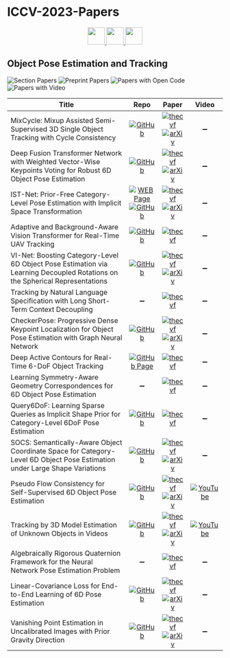 # ICCV-2023-Papers

<div align="center">
    <a href="https://github.com/DmitryRyumin/ICCV-2023-Papers/blob/main/sections/video-analysis-and-understanding.md">
        <img src="https://cdn.jsdelivr.net/gh/DmitryRyumin/NewEraAI-Papers@main/images/left.svg" width="40" />
    </a>
    <a href="https://github.com/DmitryRyumin/ICCV-2023-Papers/">
        <img src="https://cdn.jsdelivr.net/gh/DmitryRyumin/NewEraAI-Papers@main/images/home.svg" width="40" />
    </a>
    <a href="https://github.com/DmitryRyumin/ICCV-2023-Papers/blob/main/sections/3d-shape-modeling-and-processing.md">
        <img src="https://cdn.jsdelivr.net/gh/DmitryRyumin/NewEraAI-Papers@main/images/right.svg" width="40" />
    </a>
</div>

## Object Pose Estimation and Tracking

![Section Papers](https://img.shields.io/badge/Section%20Papers-16-42BA16) ![Preprint Papers](https://img.shields.io/badge/Preprint%20Papers-10-b31b1b) ![Papers with Open Code](https://img.shields.io/badge/Papers%20with%20Open%20Code-12-1D7FBF) ![Papers with Video](https://img.shields.io/badge/Papers%20with%20Video-2-FF0000)

| **Title** | **Repo** | **Paper** | **Video** |
|-----------|:--------:|:---------:|:---------:|
| MixCycle: Mixup Assisted Semi-Supervised 3D Single Object Tracking with Cycle Consistency | [![GitHub](https://img.shields.io/github/stars/Mumuqiao/MixCycle)](https://github.com/Mumuqiao/MixCycle) | [![thecvf](https://img.shields.io/badge/pdf-thecvf-7395C5.svg)](https://openaccess.thecvf.com/content/ICCV2023/papers/Wu_MixCycle_Mixup_Assisted_Semi-Supervised_3D_Single_Object_Tracking_with_Cycle_ICCV_2023_paper.pdf) <br /> [![arXiv](https://img.shields.io/badge/arXiv-2303.09219-b31b1b.svg)](https://arxiv.org/abs/2303.09219) | :heavy_minus_sign: |
| Deep Fusion Transformer Network with Weighted Vector-Wise Keypoints Voting for Robust 6D Object Pose Estimation | [![GitHub](https://img.shields.io/github/stars/junzastar/DFTr_Voting)](https://github.com/junzastar/DFTr_Voting) | [![thecvf](https://img.shields.io/badge/pdf-thecvf-7395C5.svg)](https://openaccess.thecvf.com/content/ICCV2023/papers/Zhou_Deep_Fusion_Transformer_Network_with_Weighted_Vector-Wise_Keypoints_Voting_for_ICCV_2023_paper.pdf) <br /> [![arXiv](https://img.shields.io/badge/arXiv-2308.05438-b31b1b.svg)](https://arxiv.org/abs/2308.05438) | :heavy_minus_sign: |
| IST-Net: Prior-Free Category-Level Pose Estimation with Implicit Space Transformation | [![WEB Page](https://img.shields.io/badge/WEB-Page-159957.svg)](https://sites.google.com/view/cvmi-ist-net/) <br /> [![GitHub](https://img.shields.io/github/stars/CVMI-Lab/IST-Net)](https://github.com/CVMI-Lab/IST-Net) | [![thecvf](https://img.shields.io/badge/pdf-thecvf-7395C5.svg)](https://openaccess.thecvf.com/content/ICCV2023/papers/Liu_IST-Net_Prior-Free_Category-Level_Pose_Estimation_with_Implicit_Space_Transformation_ICCV_2023_paper.pdf) <br /> [![arXiv](https://img.shields.io/badge/arXiv-2303.13479-b31b1b.svg)](https://arxiv.org/abs/2303.13479) | :heavy_minus_sign: |
| Adaptive and Background-Aware Vision Transformer for Real-Time UAV Tracking | [![GitHub](https://img.shields.io/github/stars/xyyang317/Aba-ViTrack)](https://github.com/xyyang317/Aba-ViTrack) | [![thecvf](https://img.shields.io/badge/pdf-thecvf-7395C5.svg)](https://openaccess.thecvf.com/content/ICCV2023/papers/Li_Adaptive_and_Background-Aware_Vision_Transformer_for_Real-Time_UAV_Tracking_ICCV_2023_paper.pdf) | :heavy_minus_sign: |
| VI-Net: Boosting Category-Level 6D Object Pose Estimation via Learning Decoupled Rotations on the Spherical Representations | [![GitHub](https://img.shields.io/github/stars/JiehongLin/VI-Net)](https://github.com/JiehongLin/VI-Net) | [![thecvf](https://img.shields.io/badge/pdf-thecvf-7395C5.svg)](https://openaccess.thecvf.com/content/ICCV2023/papers/Lin_VI-Net_Boosting_Category-level_6D_Object_Pose_Estimation_via_Learning_Decoupled_ICCV_2023_paper.pdf) <br /> [![arXiv](https://img.shields.io/badge/arXiv-2308.09916-b31b1b.svg)](https://arxiv.org/abs/2308.09916) | :heavy_minus_sign: |
| Tracking by Natural Language Specification with Long Short-Term Context Decoupling | :heavy_minus_sign: | [![thecvf](https://img.shields.io/badge/pdf-thecvf-7395C5.svg)](https://openaccess.thecvf.com/content/ICCV2023/papers/Ma_Tracking_by_Natural_Language_Specification_with_Long_Short-term_Context_Decoupling_ICCV_2023_paper.pdf) | :heavy_minus_sign: |
| CheckerPose: Progressive Dense Keypoint Localization for Object Pose Estimation with Graph Neural Network | [![GitHub](https://img.shields.io/github/stars/RuyiLian/CheckerPose)](https://github.com/RuyiLian/CheckerPose) | [![thecvf](https://img.shields.io/badge/pdf-thecvf-7395C5.svg)](https://openaccess.thecvf.com/content/ICCV2023/papers/Lian_CheckerPose_Progressive_Dense_Keypoint_Localization_for_Object_Pose_Estimation_with_ICCV_2023_paper.pdf) <br /> [![arXiv](https://img.shields.io/badge/arXiv-2303.16874-b31b1b.svg)](https://arxiv.org/abs/2303.16874) | :heavy_minus_sign: |
| Deep Active Contours for Real-Time 6-DoF Object Tracking | [![GitHub Page](https://img.shields.io/badge/GitHub-Page-159957.svg)](https://zju3dv.github.io/deep_ac/) | [![thecvf](https://img.shields.io/badge/pdf-thecvf-7395C5.svg)](https://openaccess.thecvf.com/content/ICCV2023/papers/Wang_Deep_Active_Contours_for_Real-time_6-DoF_Object_Tracking_ICCV_2023_paper.pdf) | :heavy_minus_sign: |
| Learning Symmetry-Aware Geometry Correspondences for 6D Object Pose Estimation | :heavy_minus_sign: | [![thecvf](https://img.shields.io/badge/pdf-thecvf-7395C5.svg)](https://openaccess.thecvf.com/content/ICCV2023/papers/Zhao_Learning_Symmetry-Aware_Geometry_Correspondences_for_6D_Object_Pose_Estimation_ICCV_2023_paper.pdf) | :heavy_minus_sign: |
| Query6DoF: Learning Sparse Queries as Implicit Shape Prior for Category-Level 6DoF Pose Estimation | [![GitHub](https://img.shields.io/github/stars/hustvl/Query6DoF)](https://github.com/hustvl/Query6DoF) | [![thecvf](https://img.shields.io/badge/pdf-thecvf-7395C5.svg)](https://openaccess.thecvf.com/content/ICCV2023/papers/Wang_Query6DoF_Learning_Sparse_Queries_as_Implicit_Shape_Prior_for_Category-Level_ICCV_2023_paper.pdf) | :heavy_minus_sign: |
| SOCS: Semantically-Aware Object Coordinate Space for Category-Level 6D Object Pose Estimation under Large Shape Variations | [![GitHub](https://img.shields.io/github/stars/wanboyan/SOCS)](https://github.com/wanboyan/SOCS) | [![thecvf](https://img.shields.io/badge/pdf-thecvf-7395C5.svg)](https://openaccess.thecvf.com/content/ICCV2023/papers/Wan_SOCS_Semantically-Aware_Object_Coordinate_Space_for_Category-Level_6D_Object_Pose_ICCV_2023_paper.pdf) <br /> [![arXiv](https://img.shields.io/badge/arXiv-2303.10346-b31b1b.svg)](https://arxiv.org/abs/2303.10346) | :heavy_minus_sign: |
| Pseudo Flow Consistency for Self-Supervised 6D Object Pose Estimation | [![GitHub](https://img.shields.io/github/stars/YangHai-1218/PseudoFlow)](https://github.com/YangHai-1218/PseudoFlow) | [![thecvf](https://img.shields.io/badge/pdf-thecvf-7395C5.svg)](https://openaccess.thecvf.com/content/ICCV2023/papers/Hai_Pseudo_Flow_Consistency_for_Self-Supervised_6D_Object_Pose_Estimation_ICCV_2023_paper.pdf) <br /> [![arXiv](https://img.shields.io/badge/arXiv-2308.10016-b31b1b.svg)](https://arxiv.org/abs/2308.10016) | [![YouTube](https://img.shields.io/badge/YouTube-%23FF0000.svg?style=for-the-badge&logo=YouTube&logoColor=white)](https://www.youtube.com/watch?v=wjm4hLTn5Bw) |
| Tracking by 3D Model Estimation of Unknown Objects in Videos | [![GitHub](https://img.shields.io/github/stars/rozumden/tracking-by-3d)](https://github.com/rozumden/tracking-by-3d) | [![thecvf](https://img.shields.io/badge/pdf-thecvf-7395C5.svg)](https://openaccess.thecvf.com/content/ICCV2023/papers/Rozumnyi_Tracking_by_3D_Model_Estimation_of_Unknown_Objects_in_Videos_ICCV_2023_paper.pdf) <br /> [![arXiv](https://img.shields.io/badge/arXiv-2304.06419-b31b1b.svg)](https://arxiv.org/abs/2304.06419) | [![YouTube](https://img.shields.io/badge/YouTube-%23FF0000.svg?style=for-the-badge&logo=YouTube&logoColor=white)](https://www.youtube.com/watch?v=fpY9B3ruJ7E) |
| Algebraically Rigorous Quaternion Framework for the Neural Network Pose Estimation Problem | :heavy_minus_sign: | [![thecvf](https://img.shields.io/badge/pdf-thecvf-7395C5.svg)](https://openaccess.thecvf.com/content/ICCV2023/papers/Lin_Algebraically_Rigorous_Quaternion_Framework_for_the_Neural_Network_Pose_Estimation_ICCV_2023_paper.pdf) | :heavy_minus_sign: |
| Linear-Covariance Loss for End-to-End Learning of 6D Pose Estimation | [![GitHub](https://img.shields.io/github/stars/fulliu/lc)](https://github.com/fulliu/lc) | [![thecvf](https://img.shields.io/badge/pdf-thecvf-7395C5.svg)](https://openaccess.thecvf.com/content/ICCV2023/papers/Liu_Linear-Covariance_Loss_for_End-to-End_Learning_of_6D_Pose_Estimation_ICCV_2023_paper.pdf) <br /> [![arXiv](https://img.shields.io/badge/arXiv-2303.11516-b31b1b.svg)](https://arxiv.org/abs/2303.11516) | :heavy_minus_sign: |
| Vanishing Point Estimation in Uncalibrated Images with Prior Gravity Direction | [![GitHub](https://img.shields.io/github/stars/cvg/VP-Estimation-with-Prior-Gravity)](https://github.com/cvg/VP-Estimation-with-Prior-Gravity) | [![thecvf](https://img.shields.io/badge/pdf-thecvf-7395C5.svg)](https://openaccess.thecvf.com/content/ICCV2023/papers/Pautrat_Vanishing_Point_Estimation_in_Uncalibrated_Images_with_Prior_Gravity_Direction_ICCV_2023_paper.pdf) <br /> [![arXiv](https://img.shields.io/badge/arXiv-2308.10694-b31b1b.svg)](https://arxiv.org/abs/2308.10694) | :heavy_minus_sign: |
